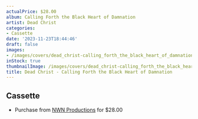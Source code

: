 ```yaml
---
actualPrice: $28.00
album: Calling Forth the Black Heart of Damnation
artist: Dead Christ
categories:
- Cassette
date: '2023-11-23T18:44:46'
draft: false
images:
- /images/covers/dead_christ-calling_forth_the_black_heart_of_damnation.jpg
inStock: true
thumbnailImage: /images/covers/dead_christ-calling_forth_the_black_heart_of_damnation-thumb.jpg
title: Dead Christ - Calling Forth the Black Heart of Damnation
---
```


## Cassette
* Purchase from [NWN Productions](http://shop.nwnprod.com/index.php?route=product/product&path=73&product_id=39972&sort=pd.name&order=ASC) for $28.00
